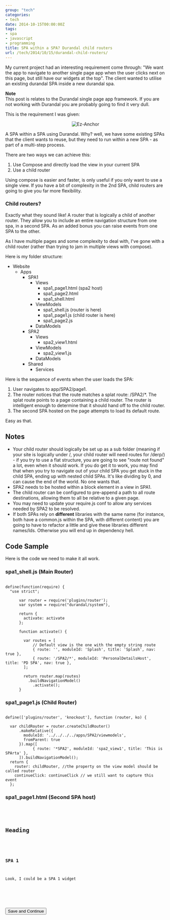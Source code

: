 ```yaml
---
group: "tech"
categories:
- tech
date: 2014-10-15T00:00:00Z
tags:
- spa
- javascript
- programming
title: SPA within a SPA? Durandal child routers
url: /tech/2014/10/15/durandal-child-routers/
---
```




My current project had an interesting requirement come through: "We want the app to navigate to another single page app when the user clicks next on this page, but still have our widgets at the top". The client wanted to utilise an existing durandal SPA inside a new durandal spa.

<!--more-->

<div class="bg-info messagebox round"><strong>Note</strong><br />This post is relates to the Durandal single page app framework. If you are not working with Durandal you are probably going to find it very dull.</div>

This is the requirement I was given:

<div id="wrapper" style="width:100%; text-align:center"><img class="pure-img img-thumbnail" src="/images/durandal1.png" alt="Ez-Anchor" /></div>

A SPA within a SPA using Durandal. Why? well, we have some existing SPAs that the client wants to reuse, but they need to run within a new SPA - as part of a multi-step process.

There are two ways we can achieve this:

1. Use Compose and directly load the view in your current SPA
2. Use a child router

Using compose is easier and faster, is only useful if you only want to use a single view. If you have a bit of complexity in the 2nd SPA, child routers are going to give you far more flexibility.

### Child routers?

Exactly what they sound like! A router that is logically a child of another router. They allow you to include an entire navigation structure from one spa, in a second SPA. As an added bonus you can raise events from one SPA to the other.

As I have multiple pages and some complexity to deal with, I've gone with a child router (rather than trying to jam in multiple views with compose).

Here is my folder structure:


  - Website
    - Apps
      - SPA1
        - Views
          - spa1_page1.html (spa2 host)
          - spa1_page2.html
          - spa1_shell.html
        - ViewModels
          - spa1_shell.js (router is here)
          - spa1_page1.js (child router is here)
          - spa1_page2.js
        - DataModels
      - SPA2
        - Views
          - spa2_view1.html
        - ViewModels
          - spa2_view1.js
        - DataModels
      - Shared
        - Services


Here is the sequence of events when the user loads the SPA:

1. User navigates to app/SPA2/page1.
2. The router notices that the route matches a splat route: /SPA2/&#42;. The splat route points to a page containing a child router. The router is intelligent enough to determine that it should hand off to the child router.
3. The second SPA hosted on the page attempts to load its default route.

Easy as that.

## Notes

- Your child router should logically be set up as a sub folder (meaning if your site is logically under /, your child router will need routes for /derp/) - if you try to use a flat structure, you are going to see "route not found" a lot, even when it should work. If you do get it to work, you may find that when you try to navigate out of your child SPA you get stuck in the child SPA, ending up with nested child SPAs. It's like dividing by 0, and can cause the end of the world. No one wants that.
- SPA2 needs to be hosted within a block element in a view in SPA1.
- The child router can be configured to pre-append a path to all route destinations, allowing them to all be relative to a given page.
- You may need to update your require.js conf to allow any services needed by SPA2 to be resolved.
- If both SPAs rely on **different** libraries with the same name (for instance, both have a common.js within the SPA, with different content) you are going to have to refactor a little and give these libraries different names/Ids. Otherwise you will end up in dependency hell.

## Code Sample

Here is the code we need to make it all work.

### spa1_shell.js (Main Router)
<pre class="line-numbers"><code class="language-css">
define(function(require) {
  "use strict";

      var router = require('plugins/router');
      var system = require("durandal/system"),

      return {
        activate: activate
      };

      function activate() {

        var routes = [
            // Default view is the one with the empty string route
            { route: '', moduleId: 'Splash', title: 'Splash', nav: true },
            { route: '/SPA2/*', moduleId: 'PersonalDetailsHost', title: 'PD SPA', nav: true },
        ];

        return router.map(routes)
          .buildNavigationModel()
            .activate();
      }
</code></pre>

### spa1_page1.js (Child Router)

<pre class="line-numbers"><code class="language-css">
define(['plugins/router', 'knockout'], function (router, ko) {

  var childRouter = router.createChildRouter()
      .makeRelative({
        moduleId: '../../../../apps/SPA2/viewmodels',
        fromParent: true
      }).map([
            { route: '*SPA2', moduleId: 'spa2_view1', title: 'This is SPArta' },
      ]).buildNavigationModel();
  return {
    router: childRouter, //the property on the view model should be called router
    continueClick: continueClick // we still want to capture this event
  };
</code></pre>

### spa1_page1.html (Second SPA host)

<pre class="line-numbers"><code class="language-css">
<div class="underlined">
  <h2>Heading</h2>
</div>

<h3>SPA 1</h3>

<div>Look, I could be a SPA 1 widget</div>

<!-- second SPA lives in here -->
<section id="content" data-bind="router: { transition: 'entrance', cacheViews: true }">
</section>

<button type="button" role="button" class="btn btn-primary" title="Save and Continue" data-bind="click: continueClick">Save and Continue</button>

</code></pre>
